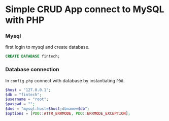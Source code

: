 # Simple CRUD App connect to MySQL with PHP

### Mysql
first login to mysql and create database.
~~~sql
CREATE DATABASE fintech;
~~~

### Database connection
In `config.php` connect with database by instantiating `PDO`. 
~~~~php
$host = "127.0.0.1";
$db = "fintech";
$username = "root";
$passwd = "";
$dns = "mysql:host=$host;dbname=$db";
$options = [PDO::ATTR_ERRMODE, PDO::ERRMODE_EXCEPTION];
~~~~
